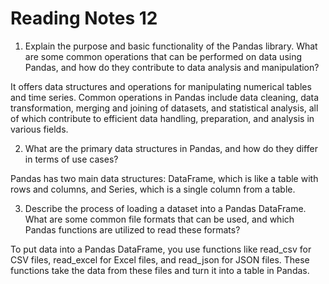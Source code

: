 # Reading Notes 12

1. Explain the purpose and basic functionality of the Pandas library. What are some common operations that can be performed on data using Pandas, and how do they contribute to data analysis and manipulation?

It offers data structures and operations for manipulating numerical tables and time series. Common operations in Pandas include data cleaning, data transformation, merging and joining of datasets, and statistical analysis, all of which contribute to efficient data handling, preparation, and analysis in various fields.

2. What are the primary data structures in Pandas, and how do they differ in terms of use cases?

Pandas has two main data structures: DataFrame, which is like a table with rows and columns, and Series, which is a single column from a table.

3. Describe the process of loading a dataset into a Pandas DataFrame. What are some common file formats that can be used, and which Pandas functions are utilized to read these formats?

To put data into a Pandas DataFrame, you use functions like read_csv for CSV files, read_excel for Excel files, and read_json for JSON files. These functions take the data from these files and turn it into a table in Pandas.
